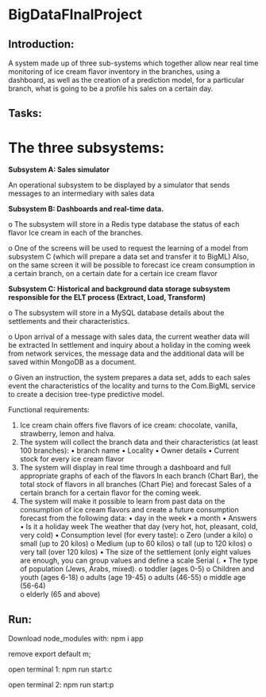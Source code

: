# BigDataFInalProject

## Introduction:
A system made up of three sub-systems which together allow near real time monitoring of ice cream flavor inventory in the branches, using a dashboard, as well as the creation of a prediction model, for a particular branch, what is going to be a profile his sales on a certain day.




## Tasks:
# The three subsystems:

**Subsystem A: Sales simulator**

An operational subsystem to be displayed by a simulator that sends messages to an intermediary with sales data

**Subsystem B: Dashboards and real-time data.**

o The subsystem will store in a Redis type database the status of each flavor
Ice cream in each of the branches.

o One of the screens will be used to request the learning of a model from subsystem C (which will prepare a data set and transfer it to BigML) Also, on the same screen it will be possible to forecast ice cream consumption in a certain branch, on a certain date for a certain ice cream flavor

**Subsystem C: Historical and background data storage subsystem responsible for the ELT process (Extract, Load, Transform)**

o The subsystem will store in a MySQL database details about the settlements and their characteristics.

o Upon arrival of a message with sales data, the current weather data will be extracted
In settlement and inquiry about a holiday in the coming week from network services, the message data and the additional data will be saved within MongoDB as a document.

o Given an instruction, the system prepares a data set, adds to each sales event the characteristics of the locality and turns to the Com.BigML service to create a decision tree-type predictive model. 

Functional requirements:
1. Ice cream chain offers five flavors of ice cream: chocolate, vanilla, strawberry, lemon and halva.
2. The system will collect the branch data and their characteristics (at least 100 branches):
• branch name
• Locality
• Owner details
• Current stock for every ice cream flavor
3. The system will display in real time through a dashboard and full appropriate graphs of each of the flavors
In each branch (Chart Bar), the total stock of flavors in all branches (Chart Pie) and forecast
Sales of a certain branch for a certain flavor for the coming week.
4. The system will make it possible to learn from past data on the consumption of ice cream flavors and create a future consumption forecast
from the following data:
• day in the week
• a month
• Answers
• Is it a holiday week
The weather that day (very hot, hot, pleasant, cold, very cold)
• Consumption level (for every taste):
  o Zero (under a kilo)
  o small (up to 20 kilos)
  o Medium (up to 60 kilos)
  o tall (up to 120 kilos)
  o very tall (over 120 kilos)
• The size of the settlement (only eight values ​​are enough, you can group values ​​and define a scale
Serial (.
• The type of population (Jews, Arabs, mixed).
  o toddler (ages 0-5)
  o Children and youth (ages 6-18)
  o adults (age 19-45)
  o adults (46-55) 
  o middle age (56-64)  
  o elderly (65 and above)


##  Run:
Download node_modules with: npm i app

remove export default m;

open terminal 1: npm run start:c

open terminal 2: npm run start:p
